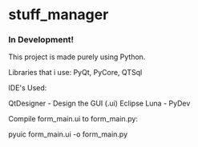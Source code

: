 stuff_manager
=============


### In Development!

This project is made purely using Python.

Libraries that i use: PyQt, PyCore, QTSql

IDE's Used:

QtDesigner - Design the GUI (.ui)
Eclipse Luna - PyDev

Compile form_main.ui to form_main.py:

pyuic form_main.ui -o form_main.py
